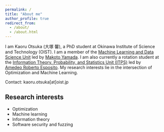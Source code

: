 ```yaml
---
permalink: /
title: "About me"
author_profile: true
redirect_from: 
  - /about/
  - /about.html
---
```


<!-- # About me -->

I am Kaoru Otsuka (大塚 馨), a PhD student at Okinawa Institute of Science and Technology (OIST). 
I am a member of the [Machine Learning and Data Science Unit](https://oist.mlds.jp/) led by [Makoto Yamada](https://www.oist.jp/ja/research/research-units/mlds/makoto-yamada). 
I am also currently a rotation student at the [Information Theory, Probability, and Statistics Unit (ITPS)](https://www.oist.jp/ja/research/research-units/itps) led by [Amedeo Roberto Esposito](https://www.amedeorobertoesposito.com/).
My research interests lie in the intersection of Optimization and Machine Learning.

Contact: kaoru.otsuka[at]oist.jp

## Research interests
- Optimization 
- Machine learning 
- Information theory
- Software security and fuzzing

<!-- ## Education

**Ph.D. in Computer Science** (May 2025 - Present)  
Okinawa Institute of Science and Technology, Japan  
Member of Machine Learning and Data Science unit led by Makoto Yamada

**Bachelor in Environment and Information Studies** (April 2021 - March 2025)  
Keio University, Japan  
GPA: 3.78/4.00  

**Non-degree Exchange Student in Mathematics** (September 2022 - June 2023)  
University of California, San Diego, La Jolla, CA  
GPA: 3.8/4.00  
Minor in Computer Science  
- Courses: Abstract algebra, real analysis, topology, algebraic topology, complex analysis, cryptography
- Participated in [seminar on Lie group and Lie algebra theory](https://mathweb.ucsd.edu/~apal/rg/rtg-sp23.html)
- Recipient of JASSO Overseas Student Support System Scholarship

## Research Experience

**Research Intern** (November 2023 - September 2024)  
The Institute of Statistical Mathematics  
Advisor: Hino Hideitsu  
- Conducted research on the intersection of information geometry and machine learning

**Fuzzer Development for Embedded Devices** (April 2019 - March 2020)  
[IPA MITOU Project](https://www.ipa.go.jp/jinzai/mitou/2019/gaiyou_s-1.html)  
Advisor: Shudo Kazuyuki  
- Developed high-efficiency tool to detect bugs and vulnerabilities in embedded system software
- Utilized ARM processor tracing features and fuzzing techniques
- Awarded "MITOU Super Creator" for outstanding contributions

## Work Experience

**Student Researcher** (March 2020 - December 2021)  
Ricerca Security  
- Extended and productized the fuzzer developed during MITOU Project
- Incorporated methods into the open-source AFL++ framework
- [Project details](https://ricercasecurity.blogspot.com/2021/11/armored-coresight-towards-efficient.html)

## Teaching Experience

**Teaching Assistant** (August 2019)  
IPA Security Camp  
- Tutored malware analysis and Linux kernel exploitation courses
- Prepared course materials and assisted students with technical questions

## Honors and Awards

- **[IPA MITOU Project Super Creator](https://www.meti.go.jp/press/2020/05/20200528003/20200528003.html)** (2019)
- **JASSO Overseas Student Support System Scholarship** (2022) -->
